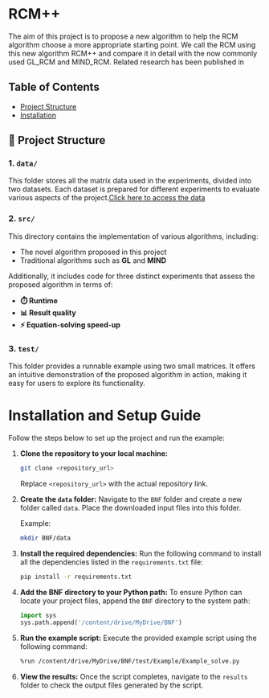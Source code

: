 # RCM++

The aim of this project is to propose a new algorithm to help the RCM algorithm choose a more appropriate starting point. We call the RCM using this new algorithm RCM++ and compare it in detail with the now commonly used GL_RCM and MIND_RCM. Related research has been published in

## Table of Contents

- [Project Structure](#project-structure)
- [Installation](#installation)


## 📁 Project Structure

### 1. `data/`  
This folder stores all the matrix data used in the experiments, divided into two datasets. Each dataset is prepared for different experiments to evaluate various aspects of the project.[Click here to access the data](https://drive.google.com/drive/folders/1sxE3xHsu4hjRvBEK1zm13eohjlZ5ahZD?usp=drive_link)

### 2. `src/`  
This directory contains the implementation of various algorithms, including:
- The novel algorithm proposed in this project
- Traditional algorithms such as **GL** and **MIND**

Additionally, it includes code for three distinct experiments that assess the proposed algorithm in terms of:
- **⏱️ Runtime**
- **📊 Result quality**
- **⚡ Equation-solving speed-up**

### 3. `test/`  
This folder provides a runnable example using two small matrices. It offers an intuitive demonstration of the proposed algorithm in action, making it easy for users to explore its functionality.



# Installation and Setup Guide

Follow the steps below to set up the project and run the example:

1. **Clone the repository to your local machine:**
   ```bash
   git clone <repository_url>
   ```
   Replace `<repository_url>` with the actual repository link.

2. **Create the `data` folder:**
   Navigate to the `BNF` folder and create a new folder called `data`. Place the downloaded input files into this folder.

   Example:
   ```bash
   mkdir BNF/data
   ```

3. **Install the required dependencies:**
   Run the following command to install all the dependencies listed in the `requirements.txt` file:
   ```bash
   pip install -r requirements.txt
   ```

4. **Add the BNF directory to your Python path:**
   To ensure Python can locate your project files, append the `BNF` directory to the system path:
   ```python
   import sys
   sys.path.append('/content/drive/MyDrive/BNF')
   ```

5. **Run the example script:**
   Execute the provided example script using the following command:
   ```bash
   %run /content/drive/MyDrive/BNF/test/Example/Example_solve.py
   ```

6. **View the results:**
   Once the script completes, navigate to the `results` folder to check the output files generated by the script.

